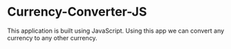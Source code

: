 # Currency-Converter-JS
This application is built using JavaScript. Using this app we can convert any currency to any other currency.
